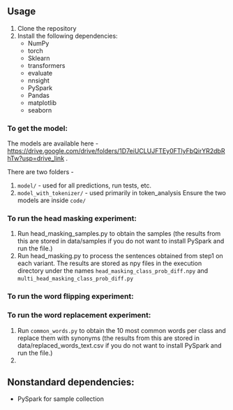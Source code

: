 ## Usage

1. Clone the repository
2. Install the following dependencies:
   - NumPy
   - torch
   - Sklearn
   - transformers
   - evaluate
   - nnsight   
   - PySpark
   - Pandas
   - matplotlib
   - seaborn

### To get the model:
The models are available here - https://drive.google.com/drive/folders/1D7eiUCLUJFTEy0FTlyFbQirYR2dbRhTw?usp=drive_link .

There are two folders - 
1. `model/` - used for all predictions, run tests, etc.
2. `model_with_tokenizer/` - used primarily in token_analysis
Ensure the two models are inside `code/`

### To run the head masking experiment:

1. Run head_masking_samples.py to obtain the samples (the results from this are stored in data/samples if you do not want to install PySpark and run the file.)
2. Run head_masking.py to process the sentences obtained from step1 on each variant. The results are stored as npy files in the execution directory under the names `head_masking_class_prob_diff.npy` and `multi_head_masking_class_prob_diff.py`

### To run the word flipping experiment:

### To run the word replacement experiment:

1. Run `common_words.py` to obtain the 10 most common words per class and replace them with synonyms (the results from this are stored in data/replaced_words_text.csv if you do not want to install PySpark and run the file.)
2.

## Nonstandard dependencies:

- PySpark for sample collection
